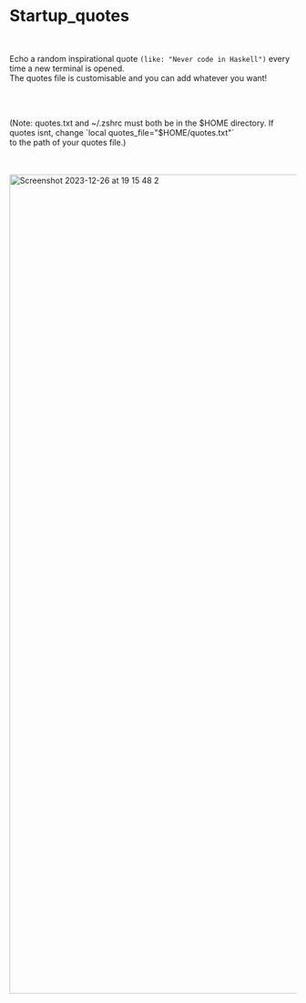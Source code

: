 # Startup_quotes

<br />

Echo a random inspirational quote `(like: "Never code in Haskell")` every time a new terminal is opened. <br />
The quotes file is customisable and you can add whatever you want!

<br />
<br />

(Note: quotes.txt and ~/.zshrc must both be in the $HOME directory. If quotes isnt, change `local quotes_file="$HOME/quotes.txt"` <br />
to the path of your quotes file.)

<br />
<br />



<img width="1440" alt="Screenshot 2023-12-26 at 19 15 48 2" src="https://github.com/CatX711/Startup_quotes/assets/104099162/5b41e512-7fb0-4442-b787-d67ade224c06">
